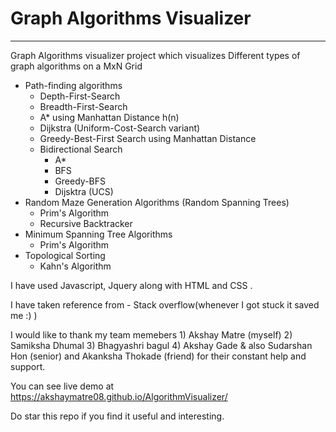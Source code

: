 # Graph Algorithms Visualizer
---
Graph Algorithms visualizer project which visualizes Different types of graph algorithms on a MxN Grid
- Path-finding algorithms 
    - Depth-First-Search
    - Breadth-First-Search
    - A\* using Manhattan Distance h(n)
    - Dijkstra (Uniform-Cost-Search variant)
    - Greedy-Best-First Search using Manhattan Distance
    - Bidirectional Search 
        - A\*
        - BFS
        - Greedy-BFS
        - Dijsktra (UCS)
- Random Maze Generation Algorithms (Random Spanning Trees)
    - Prim's Algorithm
    - Recursive Backtracker
- Minimum Spanning Tree Algorithms 
    - Prim's Algorithm
- Topological Sorting
    - Kahn's Algorithm

I have used Javascript, Jquery along with HTML and CSS .

I have taken reference from - Stack overflow(whenever I got stuck it saved me :) )

I would like to thank my team memebers
    1) Akshay Matre (myself)
    2) Samiksha Dhumal
    3) Bhagyashri bagul
    4) Akshay Gade
& also Sudarshan Hon (senior) and Akanksha Thokade (friend) for their constant help and support.

You can see live demo at https://akshaymatre08.github.io/AlgorithmVisualizer/

Do star this repo if you find it useful and interesting.

